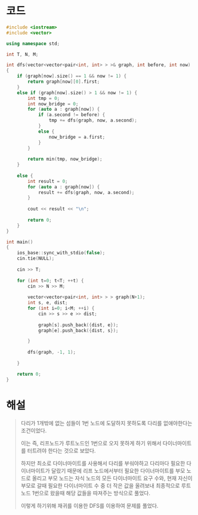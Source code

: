 # 코드

```c++
#include <iostream>
#include <vector>

using namespace std;

int T, N, M;

int dfs(vector<vector<pair<int, int> > >& graph, int before, int now)
{
    if (graph[now].size() == 1 && now != 1) {
        return graph[now][0].first;
    }
    else if (graph[now].size() > 1 && now != 1) {
        int tmp = 0;
        int now_bridge = 0;
        for (auto a : graph[now]) {
            if (a.second != before) {
                tmp += dfs(graph, now, a.second);
            }
            else {
                now_bridge = a.first;
            }
        }
        
        return min(tmp, now_bridge);
    } 
    
    else {
        int result = 0;
        for (auto a : graph[now]) {
            result += dfs(graph, now, a.second);
        }
        
        cout << result << "\n";
        
        return 0;
    }
}

int main()
{
    ios_base::sync_with_stdio(false);
    cin.tie(NULL);
    
    cin >> T;
    
    for (int t=0; t<T; ++t) {
        cin >> N >> M;
        
        vector<vector<pair<int, int> > > graph(N+1);
        int s, e, dist;
        for (int i=0; i<M; ++i) {
            cin >> s >> e >> dist;
            
            graph[s].push_back({dist, e});
            graph[e].push_back({dist, s});

        }
        
        dfs(graph, -1, 1);
        
    }

    return 0;
}

```



# 해설

> 다리가 1개밖에 없는 섬들이 1번 노드에 도달하지 못하도록 다리를 없애야한다는 조건이었다.
>
> 이는 즉, 리프노드가 루트노드인 1번으로 오지 못하게 하기 위해서 다이너마이트를 터트려야 한다는 것으로 보았다.
>
> 하지만 최소로 다이너마이트를 사용해서 다리를 부숴야하고 다리마다 필요한 다이너마이트가 달랐기 때문에 리프 노드에서부터 필요한 다이너마이트를 부모 노드로 올리고 부모 노드는 자식 노드의 모든 다이너마이트 요구 수와, 현재 자신이 부모로 갈때 필요한 다이너마이트 수 중 더 작은 값을 올려보내 최종적으로 루트 노드 1번으로 왔을때 해당 값들을 따져주는 방식으로 풀었다.
>
> 이렇게 하기위해 재귀를 이용한 DFS를 이용하여 문제를 풀었다.